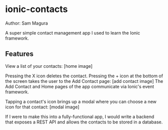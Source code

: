 # ionic-contacts
Author: Sam Magura

A super simple contact management app I used to learn the Ionic framework.

## Features

View a list of your contacts:
[home image]

Pressing the X icon deletes the contact. Pressing the + icon at the bottom of the screen takes the user to the Add Contact page:
[add contact image]
The Add Contact and Home pages of the app communicate via Ionic's event framework.


Tapping a contact's icon brings up a modal where you can choose a new icon for that contact:
[modal image]

If I were to make this into a fully-functional app, I would write a backend that exposes a REST API and allows the contacts to be stored in a database.
